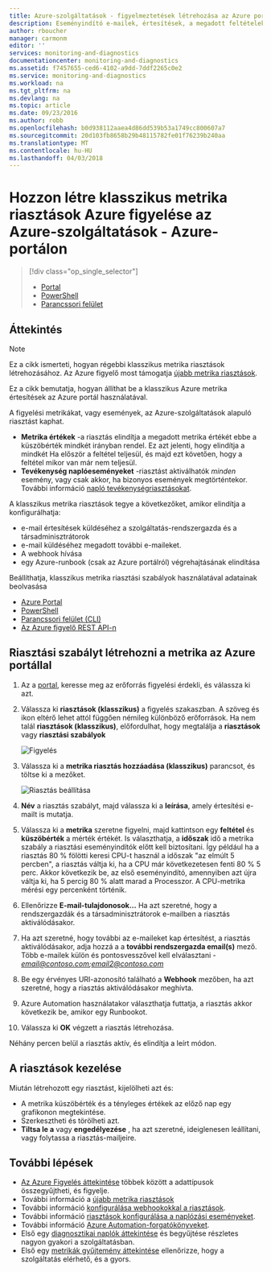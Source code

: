 ```yaml
---
title: Azure-szolgáltatások - figyelmeztetések létrehozása az Azure portálon |} Microsoft Docs
description: Eseményindító e-mailek, értesítések, a megadott feltételek teljesülnek webhely URL-címek (webhookok), vagy az automation hívni.
author: rboucher
manager: carmonm
editor: ''
services: monitoring-and-diagnostics
documentationcenter: monitoring-and-diagnostics
ms.assetid: f7457655-ced6-4102-a9dd-7ddf2265c0e2
ms.service: monitoring-and-diagnostics
ms.workload: na
ms.tgt_pltfrm: na
ms.devlang: na
ms.topic: article
ms.date: 09/23/2016
ms.author: robb
ms.openlocfilehash: b0d938112aaea4d86dd539b53a1749cc800607a7
ms.sourcegitcommit: 20d103fb8658b29b48115782fe01f76239b240aa
ms.translationtype: MT
ms.contentlocale: hu-HU
ms.lasthandoff: 04/03/2018
---
```

# <a name="create-classic-metric-alerts-in-azure-monitor-for-azure-services---azure-portal"></a>Hozzon létre klasszikus metrika riasztások Azure figyelése az Azure-szolgáltatások - Azure-portálon
> [!div class="op_single_selector"]
> * [Portal](insights-alerts-portal.md)
> * [PowerShell](insights-alerts-powershell.md)
> * [Parancssori felület](insights-alerts-command-line-interface.md)
>
>

## <a name="overview"></a>Áttekintés

> [!NOTE]
> Ez a cikk ismerteti, hogyan régebbi klasszikus metrika riasztások létrehozásához. Az Azure figyelő most támogatja [újabb metrika riasztások](monitoring-near-real-time-metric-alerts.md). 
>
>

Ez a cikk bemutatja, hogyan állíthat be a klasszikus Azure metrika értesítések az Azure portál használatával. 

A figyelési metrikákat, vagy események, az Azure-szolgáltatások alapuló riasztást kaphat.

* **Metrika értékek** -a riasztás elindítja a megadott metrika értékét ebbe a küszöbérték mindkét irányban rendel. Ez azt jelenti, hogy elindítja a mindkét Ha először a feltétel teljesül, és majd ezt követően, hogy a feltétel mikor van már nem teljesül.    
* **Tevékenység naplóeseményeket** -riasztást aktiválhatók *minden* esemény, vagy csak akkor, ha bizonyos események megtörténtekor. További információ [napló tevékenységriasztásokat](monitoring-activity-log-alerts.md).

A klasszikus metrika riasztások tegye a következőket, amikor elindítja a konfigurálhatja:

* e-mail értesítések küldéséhez a szolgáltatás-rendszergazda és a társadminisztrátorok
* e-mail küldéséhez megadott további e-maileket.
* A webhook hívása
* egy Azure-runbook (csak az Azure portálról) végrehajtásának elindítása

Beállíthatja, klasszikus metrika riasztási szabályok használatával adatainak beolvasása

* [Azure Portal](insights-alerts-portal.md)
* [PowerShell](insights-alerts-powershell.md)
* [Parancssori felület (CLI)](insights-alerts-command-line-interface.md)
* [Az Azure figyelő REST API-n](https://msdn.microsoft.com/library/azure/dn931945.aspx)

## <a name="create-an-alert-rule-on-a-metric-with-the-azure-portal"></a>Riasztási szabályt létrehozni a metrika az Azure portállal
1. Az a [portal](https://portal.azure.com/), keresse meg az erőforrás figyelési érdekli, és válassza ki azt.

2. Válassza ki **riasztások (klasszikus)** a figyelés szakaszban. A szöveg és ikon eltérő lehet attól függően némileg különböző erőforrások. Ha nem talál **riasztások (klasszikus)**, előfordulhat, hogy megtalálja a **riasztások** vagy **riasztási szabályok**

    ![Figyelés](./media/insights-alerts-portal/AlertRulesButton.png)

3. Válassza ki a **metrika riasztás hozzáadása (klasszikus)** parancsot, és töltse ki a mezőket.

    ![Riasztás beállítása](./media/insights-alerts-portal/AddAlertOnlyParamsPage.png)

4. **Név** a riasztás szabályt, majd válassza ki a **leírása**, amely értesítési e-mailt is mutatja.

5. Válassza ki a **metrika** szeretne figyelni, majd kattintson egy **feltétel** és **küszöbérték** a mérték értékét. Is választhatja, a **időszak** idő a metrika szabály a riasztási eseményindítók előtt kell biztosítani. Így például ha a riasztás 80 % fölötti keresi CPU-t használ a időszak "az elmúlt 5 percben", a riasztás váltja ki, ha a CPU már következetesen fenti 80 % 5 perc. Akkor következik be, az első eseményindító, amennyiben azt újra váltja ki, ha 5 percig 80 % alatt marad a Processzor. A CPU-metrika mérési egy percenként történik.

6. Ellenőrizze **E-mail-tulajdonosok...**  Ha azt szeretné, hogy a rendszergazdák és a társadminisztrátorok e-mailben a riasztás aktiválódásakor.

7. Ha azt szeretné, hogy további az e-maileket kap értesítést, a riasztás aktiválódásakor, adja hozzá a a **további rendszergazda email(s)** mező. Több e-mailek külön és pontosvesszővel kell elválasztani -  *email@contoso.com;email2@contoso.com*

8. Be egy érvényes URI-azonosító található a **Webhook** mezőben, ha azt szeretné, hogy a riasztás aktiválódásakor meghívta.

9. Azure Automation használatakor választhatja futtatja, a riasztás akkor következik be, amikor egy Runbookot.

10. Válassza ki **OK** végzett a riasztás létrehozása.   

Néhány percen belül a riasztás aktív, és elindítja a leírt módon.

## <a name="managing-your-alerts"></a>A riasztások kezelése
Miután létrehozott egy riasztást, kijelölheti azt és:

* A metrika küszöbérték és a tényleges értékek az előző nap egy grafikonon megtekintése.
* Szerkesztheti és törölheti azt.
* **Tiltsa le a** vagy **engedélyezése** , ha azt szeretné, ideiglenesen leállítani, vagy folytassa a riasztás-mailjeire.

## <a name="next-steps"></a>További lépések
* [Az Azure Figyelés áttekintése](monitoring-overview.md) többek között a adattípusok összegyűjtheti, és figyelje.
* További információ a [újabb metrika riasztások](monitoring-near-real-time-metric-alerts.md)
* További információ [konfigurálása webhookokkal a riasztások](insights-webhooks-alerts.md).
* További információ [riasztások konfigurálása a naplózási eseményeket](monitoring-activity-log-alerts.md).
* További információ [Azure Automation-forgatókönyveket](../automation/automation-starting-a-runbook.md).
* Első egy [diagnosztikai naplók áttekintése](monitoring-overview-of-diagnostic-logs.md) és begyűjtése részletes nagyon gyakori a szolgáltatásban.
* Első egy [metrikák gyűjtemény áttekintése](insights-how-to-customize-monitoring.md) ellenőrizze, hogy a szolgáltatás elérhető, és a gyors.

